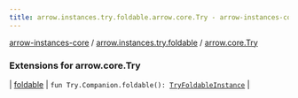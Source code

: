 ```yaml
---
title: arrow.instances.try.foldable.arrow.core.Try - arrow-instances-core
---
```


[arrow-instances-core](../../index.html) / [arrow.instances.try.foldable](../index.html) / [arrow.core.Try](./index.html)

### Extensions for arrow.core.Try

| [foldable](foldable.html) | `fun Try.Companion.foldable(): `[`TryFoldableInstance`](../../arrow.instances/-try-foldable-instance/index.html) |

